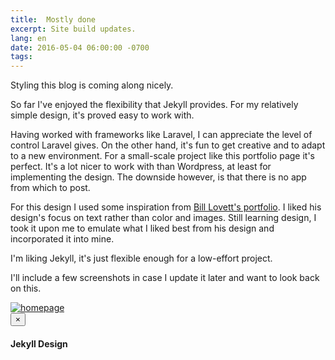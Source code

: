 ```yaml
---
title:  Mostly done
excerpt: Site build updates.
lang: en
date: 2016-05-04 06:00:00 -0700
tags:
---
```

Styling this blog is coming along nicely.

So far I've enjoyed the flexibility that Jekyll provides.
For my relatively simple design, it's proved easy to work with.

Having worked with frameworks like Laravel, I can appreciate the level of control Laravel gives.
On the other hand, it's fun to get creative and to adapt to a new environment.
For a small-scale project like this portfolio page it's perfect.
It's a lot nicer to work with than Wordpress, at least for implementing the design.
The downside however, is that there is no app from which to post.

For this design I used some inspiration from [Bill Lovett's portfolio](http://ilovett.com/).
I liked his design's focus on text rather than color and images.
Still learning design, I took it upon me to emulate what I liked best from his design and incorporated it into mine.

I'm liking Jekyll, it's just flexible enough for a low-effort project.

I'll include a few screenshots in case I update it later and want to look back on this.


<a class="thumbnail center-block" href="#" data-toggle="modal" data-target="#carousel-modal" >
  <img src="/assets/img/upload/jekyll-screenshot-thumb.png" alt="homepage" />
</a>

<style>
  .carousel-control.left, .carousel-control.right { background-image: none}
  .glyphicon {color: #000;}
</style>

<div id="carousel-modal" class="modal fade" tabindex="-1" role="dialog"><!--
  --><div class="modal-dialog modal-lg"><!--
    --><div class="modal-content"><!--
      --><div class="modal-header"><!--
        --><button type="button" class="close" data-dismiss="modal" aria-label="Close"><span aria-hidden="true" style="font-family: sans-serif">&times;</span></button><!--
        --><h4 class="modal-title">Jekyll Design</h4><!--
      --></div><!--
      --><div class="modal-body"><!--
        --><div id="carousel-post" class="carousel slide" data-ride="carousel"><!--
          
          --><ol class="carousel-indicators"><!--
            --><li data-target="#carousel-post" data-slide-to="0" class="active"></li><!--
            --><li data-target="#carousel-post" data-slide-to="1"></li><!--
            --><li data-target="#carousel-post" data-slide-to="2"></li><!--
          --></ol><!--
        
          --><div class="carousel-inner" role="listbox"><!--
            --><div class="item active"><!--
              --><img src="/assets/img/upload/jekyll-screenshot.png" alt="homepage" /><!--
            --></div><!--
            --><div class="item"><!--
              --><img src="/assets/img/upload/jekyll-blog-screenshot.png" alt="blog" /><!--
            --></div><!--
          	--><div class="item"><!--
              --><img src="/assets/img/upload/jekyll-post-screenshot.png" alt="post" /><!--
            --></div><!--
        	  --><div class="item"><!--
              --><img src="/assets/img/upload/jekyll-projects-screenshot.png" alt="projects" /><!--
            --></div><!--
        	  --><div class="item"><!--
              --><img src="/assets/img/upload/jekyll-experience-screenshot.png" alt="experience" /><!--
            --></div><!--
        	  --><div class="item"><!--
              --><img src="/assets/img/upload/jekyll-skills-screenshot.png" alt="skills" /><!--
            --></div><!--
        	  --><div class="item"><!--
              --><img src="/assets/img/upload/jekyll-contact-screenshot.png" alt="contact" /><!--
            --></div><!--
          --></div><!--
          --><a class="left carousel-control" href="#carousel-post" role="button" data-slide="prev"><!--
            --><span class="glyphicon glyphicon-chevron-left" aria-hidden="true"></span><!--
            --><span class="sr-only">Previous</span><!--
          --></a><!--
          --><a class="right carousel-control" href="#carousel-post" role="button" data-slide="next"><!--
            --><span class="glyphicon glyphicon-chevron-right" aria-hidden="true"></span><!--
            --><span class="sr-only">Next</span><!--
          --></a><!--
        --></div><!--
      --></div><!--
    --></div><!--
  --></div><!--
--></div>